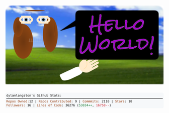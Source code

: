 <!-- 
Version 2.0.51
Built Sat Jun 15 2024 05:05:06 GMT+0000 (Coordinated Universal Time)
-->

<h1 align="center">
  <a href="https://github.com/dylanlangston/dylanlangston/tree/master/src" title="Click to View Source">
    <picture width="100%" alt="Dylan">
      <source media="(prefers-color-scheme: dark)" srcset="dylan-dark.svg?version=2.0.51">
      <img src="dylan-light.svg?version=2.0.51" alt="Dylan">
    </picture>
  </a>
</h1>

<div align="center">
  <picture width="100%" alt="Profile Info and Stats">
    <source media="(prefers-color-scheme: dark)" srcset="stats-dark.svg?version=2.0.51">
    <img src="stats-light.svg?version=2.0.51" alt="Profile Info and Stats">
  </picture>
</div>
